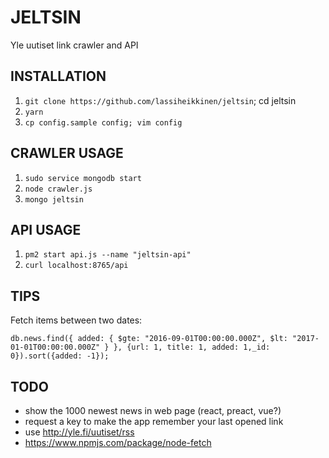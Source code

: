 # JELTSIN

Yle uutiset link crawler and API

## INSTALLATION

1. `git clone https://github.com/lassiheikkinen/jeltsin`; cd jeltsin
1. `yarn`
1. `cp config.sample config; vim config`

## CRAWLER USAGE

1. `sudo service mongodb start`
1. `node crawler.js`
1. `mongo jeltsin`

## API USAGE

1. `pm2 start api.js --name "jeltsin-api"`
1. `curl localhost:8765/api`

## TIPS

Fetch items between two dates:

````
db.news.find({ added: { $gte: "2016-09-01T00:00:00.000Z", $lt: "2017-01-01T00:00:00.000Z" } }, {url: 1, title: 1, added: 1,_id: 0}).sort({added: -1});
````

## TODO

* show the 1000 newest news in web page (react, preact, vue?)
* request a key to make the app remember your last opened link
* use http://yle.fi/uutiset/rss
* https://www.npmjs.com/package/node-fetch

